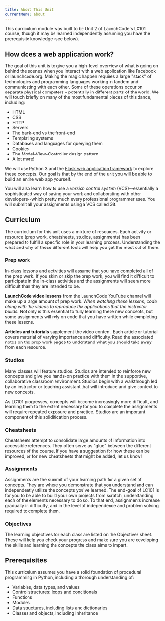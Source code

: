 ```yaml
---
title: About This Unit
currentMenu: about
---
```


This curriculum module was built to be Unit 2 of LaunchCode's LC101 course, though it may be learned independently assuming you have the prerequisite knowledge (see below).

## How does a web application work?

The goal of this unit is to give you a high-level overview of what is going on behind the scenes when you interact with a web application like Facebook or launchcode.org. Making the magic happen requires a large "stack" of technologies and programming languages working in tandem and communicating with each other. Some of these operations occur on separate physical computers - potentially in different parts of the world. We will touch briefly on many of the most fundamental pieces of this dance, including:

* HTML
* CSS
* HTTP
* Servers
* The back-end vs the front-end
* Templating systems
* Databases and languages for querying them
* Cookies
* The Model-View-Controller design pattern
* A lot more!

We will use Python 3 and the [Flask web application framework](http://flask.pocoo.org/) to explore these concepts. Our goal is that by the end of the unit you will be able to build an entire web app yourself.

You will also learn how to use a *version control system* (VCS)--essentially a sophisticated way of saving your work and collaborating with other developers--which pretty much every professional programmer uses. You will submit all your assignments using a VCS called Git.

## Curriculum

The curriculum for this unit uses a mixture of resources. Each activity or resource (prep work, cheatsheets, studios, assignments) has been prepared to fulfill a specific role in your learning process. Understanding the what and why of these different tools will help you get the most out of them.

### Prep work

In-class lessons and activities will assume that you have completed all of the prep work. If you skim or skip the prep work, you will find it difficult to participate in the in-class activities and the assignments will seem more difficult than they are intended to be.

**LaunchCode video lessons** from the LaunchCode YouTube channel will make up a large amount of prep work. *When watching these lessons, code along with the videos to reproduce the applications that the instructor builds.* Not only is this essential to fully learning these new concepts, but some assignments will rely on code that you have written while completing these lessons.

**Articles and tutorials** supplement the video content. Each article or tutorial covers material of varying importance and difficulty. Read the associated notes on the prep work pages to understand what you should take away from each resource.

### Studios

Many classes will feature studios. Studios are intended to reinforce new concepts and give you hands-on practice with them in the supportive, collaborative classroom environment. Studios begin with a walkthrough led by an instructor or teaching assistant that will introduce and give context to new concepts.

As LC101 progresses, concepts will become increasingly more difficult, and learning them to the extent necessary for you to complete the assignments will require repeated exposure and practice. Studios are an important component of this solidification process.

### Cheatsheets

Cheatsheets attempt to consolidate large amounts of information into accessible references. They often serve as "glue" between the different resources of the course. If you have a suggestion for how these can be improved, or for new cheatsheets that might be added, let us know!

### Assignments

Assignments are the summit of your learning path for a given set of concepts. They are where you demonstrate that you understand and can independently utilize the concepts you've learned. The end-goal of LC101 is for you to be able to build your own projects from scratch, understanding each of the elements necessary to do so. To that end, assignments increase gradually in difficulty, and in the level of independence and problem solving required to complete them.

### Objectives

The learning objectives for each class are listed on the Objectives sheet. These will help you check your progress and make sure you are developing the skills and learning the concepts the class aims to impart.

## Prerequisites

This curriculum assumes you have a solid foundation of procedural programming in Python, including a thorough understanding of:

- Variables, data types, and values
- Control structures: loops and conditionals
- Functions
- Modules
- Data structures, including lists and dictionaries
- Classes and objects, including inheritance
